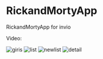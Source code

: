 # RickandMortyApp
RickandMortyApp for invio

Video:




![giris](https://user-images.githubusercontent.com/61113947/225286581-f5066ba5-166d-4098-9373-37b6e62993fb.png)
![list](https://user-images.githubusercontent.com/61113947/225286585-9357c056-1cf9-412f-b718-a341d6a6421d.png)
![newlist](https://user-images.githubusercontent.com/61113947/225288036-d945171f-9731-438f-a8a7-44c81ade56d4.png)
![detail](https://user-images.githubusercontent.com/61113947/225286591-8b211037-a310-4ff4-92c7-18f452a0c9a0.png)
